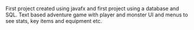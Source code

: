 First project created using javafx and first project using a database and SQL.
Text based adventure game with player and monster UI and menus to see stats, key items and equipment etc. 
